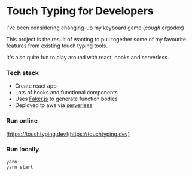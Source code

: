 # Touch Typing for Developers

I've been considering changing-up my keyboard game (*cough* ergodox)

This project is the result of wanting to pull together some of my favourite features from existing touch typing tools.

It's also quite fun to play around with react, hooks and serverless.

### Tech stack

- Create react app
- Lots of hooks and functional components
- Uses [Faker.js](https://github.com/marak/Faker.js/) to generate function bodies
- Deployed to aws via [serverless](https://github.com/serverless-components/website)

### Run online

[https://touchtyping.dev](https://touchtyping.dev)

### Run locally

```
yarn
yarn start
```
